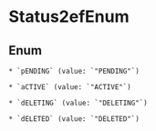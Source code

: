 
# Status2efEnum

## Enum


    * `pENDING` (value: `"PENDING"`)

    * `aCTIVE` (value: `"ACTIVE"`)

    * `dELETING` (value: `"DELETING"`)

    * `dELETED` (value: `"DELETED"`)



